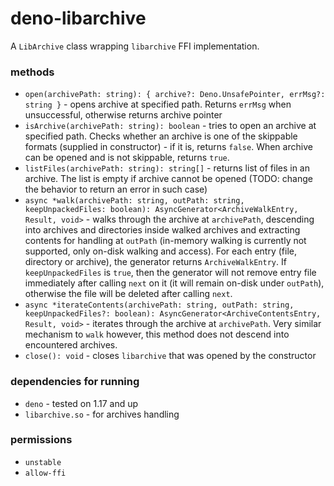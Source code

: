 # deno-libarchive

A `LibArchive` class wrapping `libarchive` FFI implementation.

### methods

- `open(archivePath: string): { archive?: Deno.UnsafePointer, errMsg?: string }` -
  opens archive at specified path. Returns `errMsg` when unsuccessful, otherwise
  returns archive pointer
- `isArchive(archivePath: string): boolean` - tries to open an archive at
  specified path. Checks whether an archive is one of the skippable formats
  (supplied in constructor) - if it is, returns `false`. When archive can be
  opened and is not skippable, returns `true`.
- `listFiles(archivePath: string): string[]` - returns list of files in an
  archive. The list is empty if archive cannot be opened (TODO: change the
  behavior to return an error in such case)
- `async *walk(archivePath: string, outPath: string, keepUnpackedFiles: boolean): AsyncGenerator<ArchiveWalkEntry, Result, void>` -
  walks through the archive at `archivePath`, descending into archives and
  directories inside walked archives and extracting contents for handling at
  `outPath` (in-memory walking is currently not supported, only on-disk walking
  and access). For each entry (file, directory or archive), the generator
  returns `ArchiveWalkEntry`. If `keepUnpackedFiles` is `true`, then the
  generator will not remove entry file immediately after calling `next` on it
  (it will remain on-disk under `outPath`), otherwise the file will be deleted
  after calling `next`.
- `async *iterateContents(archivePath: string, outPath: string, keepUnpackedFiles?: boolean): AsyncGenerator<ArchiveContentsEntry, Result, void>` -
  iterates through the archive at `archivePath`. Very similar mechanism to
  `walk` however, this method does not descend into encountered archives.
- `close(): void` - closes `libarchive` that was opened by the constructor

### dependencies for running

- `deno` - tested on 1.17 and up
- `libarchive.so` - for archives handling

### permissions

- `unstable`
- `allow-ffi`
